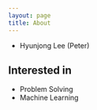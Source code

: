 ```yaml
---
layout: page
title: About
---
```


* Hyunjong Lee (Peter)

## Interested in

* Problem Solving
* Machine Learning



